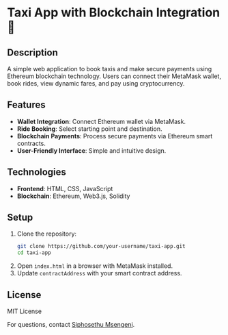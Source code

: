 # Taxi App with Blockchain Integration 🚖  

## Description  
A simple web application to book taxis and make secure payments using Ethereum blockchain technology. Users can connect their MetaMask wallet, book rides, view dynamic fares, and pay using cryptocurrency.  

## Features  
- **Wallet Integration**: Connect Ethereum wallet via MetaMask.  
- **Ride Booking**: Select starting point and destination.  
- **Blockchain Payments**: Process secure payments via Ethereum smart contracts.  
- **User-Friendly Interface**: Simple and intuitive design.  

## Technologies  
- **Frontend**: HTML, CSS, JavaScript  
- **Blockchain**: Ethereum, Web3.js, Solidity  

## Setup  
1. Clone the repository:  
   ```bash  
   git clone https://github.com/your-username/taxi-app.git  
   cd taxi-app  
   ```  
2. Open `index.html` in a browser with MetaMask installed.  
3. Update `contractAddress` with your smart contract address.  

## License  
MIT License  

For questions, contact [Siphosethu Msengeni](mailto:siphosethu.msengeni@masinyusane.org).  
